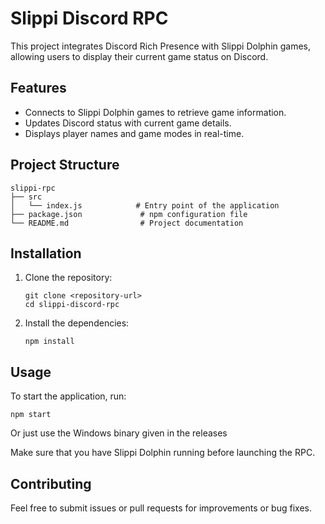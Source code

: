 # Slippi Discord RPC

This project integrates Discord Rich Presence with Slippi Dolphin games, allowing users to display their current game status on Discord.

## Features

- Connects to Slippi Dolphin games to retrieve game information.
- Updates Discord status with current game details.
- Displays player names and game modes in real-time.

## Project Structure

```
slippi-rpc
├── src
│   └── index.js            # Entry point of the application
├── package.json             # npm configuration file
└── README.md                # Project documentation
```

## Installation

1. Clone the repository:
   ```
   git clone <repository-url>
   cd slippi-discord-rpc
   ```

2. Install the dependencies:
   ```
   npm install
   ```

## Usage

To start the application, run:
```
npm start
```

Or just use the Windows binary given in the releases

Make sure that you have Slippi Dolphin running before launching the RPC.

## Contributing

Feel free to submit issues or pull requests for improvements or bug fixes. 
